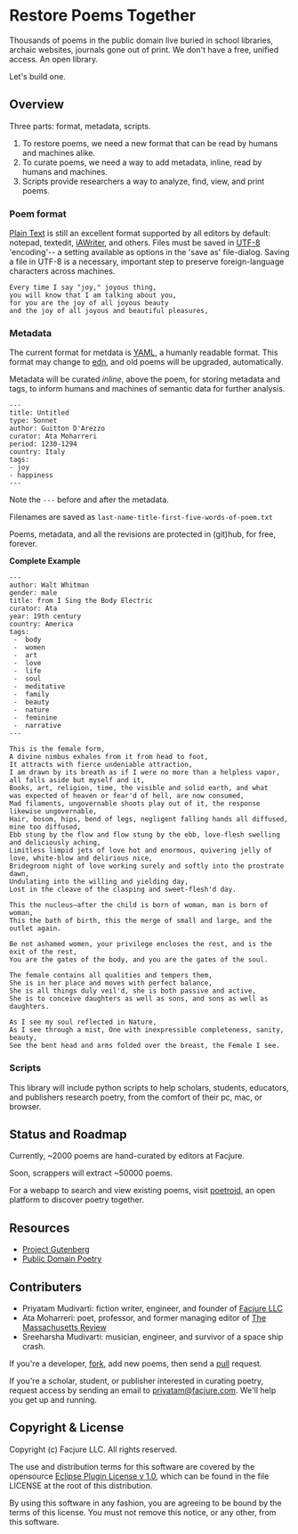 # Restore Poems Together

Thousands of poems in the public domain live buried in school libraries, archaic websites, journals gone out of print. We don't have a free, unified access. An open library.

Let's build one.

## Overview

Three parts: format, metadata, scripts.

1. To restore poems, we need a new format that can be read by humans and machines alike.
2. To curate poems, we need a way to add metadata, inline, read by humans and machines.
3. Scripts provide researchers a way to analyze, find, view, and print poems.

### Poem format

[Plain Text](http://en.wikipedia.org/wiki/Plain_text) is still an excellent format supported by all editors by default: notepad, textedit, [iAWriter](http://www.iawriter.com/mac/), and others. Files must be saved in [UTF-8](http://en.wikipedia.org/wiki/UTF-8) 'encoding'-- a setting available as options in the 'save as' file-dialog. Saving a file in UTF-8 is a necessary, important step to preserve foreign-language characters across machines.

```
Every time I say "joy," joyous thing,
you will know that I am talking about you,
for you are the joy of all joyous beauty
and the joy of all joyous and beautiful pleasures,
```

### Metadata

The current format for metdata is [YAML](http://en.wikipedia.org/wiki/YAML), a humanly readable format. This format may change to [edn](https://github.com/edn-format/edn), and old poems will be upgraded, automatically.

Metadata will be curated *inline*, above the poem, for storing metadata and tags, to inform humans and machines of semantic data for further analysis.

```
---
title: Untitled
type: Sonnet
author: Guitton D'Arezzo
curator: Ata Moharreri
period: 1230-1294
country: Italy
tags:
- joy
- happiness
---
```

Note the `---` before and after the metadata.

Filenames are saved as `last-name-title-first-five-words-of-poem.txt`

Poems, metadata, and all the revisions are protected in (git)hub, for free, forever.

**Complete Example**

```
---
author: Walt Whitman
gender: male
title: from I Sing the Body Electric
curator: Ata
year: 19th century
country: America
tags:
 -  body
 -  women
 -  art
 -  love
 -  life
 -  soul
 -  meditative
 -  family
 -  beauty
 -  nature
 -  feminine
 -  narrative
---

This is the female form,
A divine nimbus exhales from it from head to foot,
It attracts with fierce undeniable attraction,
I am drawn by its breath as if I were no more than a helpless vapor,
all falls aside but myself and it,
Books, art, religion, time, the visible and solid earth, and what
was expected of heaven or fear'd of hell, are now consumed,
Mad filaments, ungovernable shoots play out of it, the response likewise ungovernable,
Hair, bosom, hips, bend of legs, negligent falling hands all diffused, mine too diffused,
Ebb stung by the flow and flow stung by the ebb, love-flesh swelling and deliciously aching,
Limitless limpid jets of love hot and enormous, quivering jelly of love, white-blow and delirious nice,
Bridegroom night of love working surely and softly into the prostrate dawn,
Undulating into the willing and yielding day,
Lost in the cleave of the clasping and sweet-flesh'd day.

This the nucleus—after the child is born of woman, man is born of woman,
This the bath of birth, this the merge of small and large, and the outlet again.

Be not ashamed women, your privilege encloses the rest, and is the exit of the rest,
You are the gates of the body, and you are the gates of the soul.

The female contains all qualities and tempers them,
She is in her place and moves with perfect balance,
She is all things duly veil'd, she is both passive and active,
She is to conceive daughters as well as sons, and sons as well as daughters.

As I see my soul reflected in Nature,
As I see through a mist, One with inexpressible completeness, sanity, beauty,
See the bent head and arms folded over the breast, the Female I see.

```

### Scripts

This library will include python scripts to help scholars, students, educators, and publishers research poetry, from the comfort of their pc, mac, or browser. 

## Status and Roadmap

Currently, ~2000 poems are hand-curated by editors at Facjure.

Soon, scrappers will extract ~50000 poems.

For a webapp to search and view existing poems, visit [poetroid](https://github.com/Facjure/poetroid), an open platform to discover poetry together.

## Resources

- [Project Gutenberg](http://www.gutenberg.org)
- [Public Domain Poetry](http://www.public-domain-poetry.com)

## Contributers

- Priyatam Mudivarti: fiction writer, engineer, and founder of [Facjure LLC](http://www.facjure.com)
- Ata Moharreri: poet, professor, and former managing editor of [The Massachusetts Review](http://www.massreview.org/editors)
- Sreeharsha Mudivarti: musician, engineer, and survivor of a space ship crash.

If you're a developer, [fork](https://help.github.com/articles/fork-a-repo), add new poems, then send a [pull](https://help.github.com/articles/using-pull-requests) request.

If you're a scholar, student, or publisher interested in curating poetry, request access by sending an email to priyatam@facjure.com. We'll help you get up and running.

## Copyright & License

Copyright (c) Facjure LLC. All rights reserved.

The use and distribution terms for this software are covered by the opensource [Eclipse Plugin License v 1.0]((http://opensource.org/licenses/eclipse-1.0.php)), which can be found in the file LICENSE at the root of this distribution.

By using this software in any fashion, you are agreeing to be bound by the terms of this license. You must not remove this notice, or any other, from this software.
